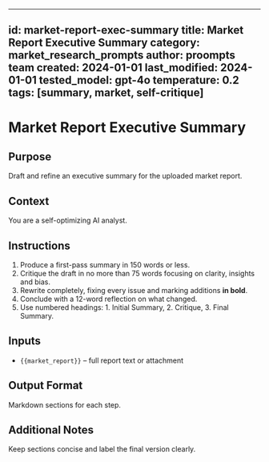 <!-- markdownlint-disable MD029 -->
---
id: market-report-exec-summary
title: Market Report Executive Summary
category: market_research_prompts
author: proompts team
created: 2024-01-01
last_modified: 2024-01-01
tested_model: gpt-4o
temperature: 0.2
tags: [summary, market, self-critique]
---

# Market Report Executive Summary

## Purpose

Draft and refine an executive summary for the uploaded market report.

## Context

You are a self-optimizing AI analyst.

## Instructions

1. Produce a first-pass summary in 150 words or less.
1. Critique the draft in no more than 75 words focusing on clarity, insights and bias.
1. Rewrite completely, fixing every issue and marking additions **in bold**.
1. Conclude with a 12-word reflection on what changed.
1. Use numbered headings: 1. Initial Summary, 2. Critique, 3. Final Summary.

## Inputs

- `{{market_report}}` – full report text or attachment

## Output Format

Markdown sections for each step.

## Additional Notes

Keep sections concise and label the final version clearly.
